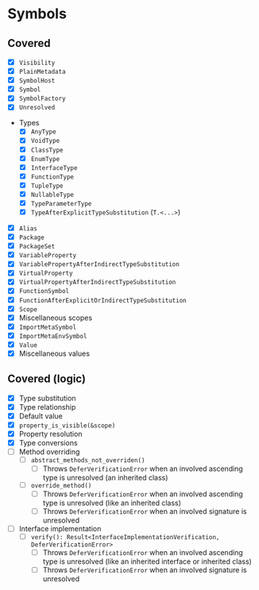 # Symbols

## Covered

* [x] `Visibility`
* [x] `PlainMetadata`
* [x] `SymbolHost`
* [x] `Symbol`
* [x] `SymbolFactory`
* [x] `Unresolved`
* Types
  * [x] `AnyType`
  * [x] `VoidType`
  * [x] `ClassType`
  * [x] `EnumType`
  * [x] `InterfaceType`
  * [x] `FunctionType`
  * [x] `TupleType`
  * [x] `NullableType`
  * [x] `TypeParameterType`
  * [x] `TypeAfterExplicitTypeSubstitution` (`T.<...>`)
* [x] `Alias`
* [x] `Package`
* [x] `PackageSet`
* [x] `VariableProperty`
* [x] `VariablePropertyAfterIndirectTypeSubstitution`
* [x] `VirtualProperty`
* [x] `VirtualPropertyAfterIndirectTypeSubstitution`
* [x] `FunctionSymbol`
* [x] `FunctionAfterExplicitOrIndirectTypeSubstitution`
* [x] `Scope`
* [x] Miscellaneous scopes
* [x] `ImportMetaSymbol`
* [x] `ImportMetaEnvSymbol`
* [x] `Value`
* [x] Miscellaneous values

## Covered (logic)

* [x] Type substitution
* [x] Type relationship
* [x] Default value
* [x] `property_is_visible(&scope)`
* [x] Property resolution
* [x] Type conversions
* [ ] Method overriding
  * [ ] `abstract_methods_not_overriden()`
    * [ ] Throws `DeferVerificationError` when an involved ascending type is unresolved (an inherited class)
  * [ ] `override_method()`
    * [ ] Throws `DeferVerificationError` when an involved ascending type is unresolved (like an inherited class)
    * [ ] Throws `DeferVerificationError` when an involved signature is unresolved
* [ ] Interface implementation
  * [ ] `verify(): Result<InterfaceImplementationVerification, DeferVerificationError>`
    * [ ] Throws `DeferVerificationError` when an involved ascending type is unresolved (like an inherited interface or inherited class)
    * [ ] Throws `DeferVerificationError` when an involved signature is unresolved
